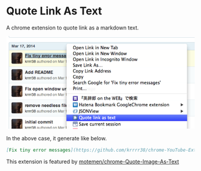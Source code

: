 Quote Link As Text
==================

A chrome extension to quote link as a markdown text.

![Screenshot](screenshot.png)

In the above case, it generate like below.

```markdown
[Fix tiny error messages](https://github.com/krrrr38/chrome-YouTube-Extract-Player/commit/a840647d037f9f5db59bbb9fb8f49710408f0cc3)
```

This extension is featured by [motemen/chrome-Quote-Image-As-Text](https://github.com/motemen/chrome-Quote-Image-As-Text)
